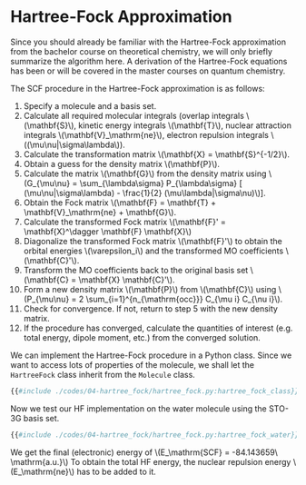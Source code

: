 # Hartree-Fock Approximation

Since you should already be familiar with the Hartree-Fock approximation 
from the bachelor course on theoretical chemistry, we will only briefly 
summarize the algorithm here. A derivation of the Hartree-Fock equations 
has been or will be covered in the master courses on quantum chemistry.

The SCF procedure in the Hartree-Fock approximation is as follows:
1. Specify a molecule and a basis set.
2. Calculate all required molecular integrals 
   (overlap integrals \\(\mathbf{S}\\), 
   kinetic energy integrals \\(\mathbf{T}\\),
   nuclear attraction integrals \\(\mathbf{V}\_\mathrm{ne}\\),
   electron repulsion integrals \\((\mu\nu|\sigma\lambda\\)).
3. Calculate the transformation matrix \\(\mathbf{X} = \mathbf{S}^{-1/2}\\).
4. Obtain a guess for the density matrix \\(\mathbf{P}\\).
5. Calculate the matrix \\(\mathbf{G}\\) from the density matrix using 
   \\(G_{\mu\nu} = \sum_{\lambda\sigma} P_{\lambda\sigma} [ (\mu\nu|\sigma\lambda) - \frac{1}{2} (\mu\lambda|\sigma\nu)\\)].
6. Obtain the Fock matrix \\(\mathbf{F} = \mathbf{T} + \mathbf{V}\_\mathrm{ne} + \mathbf{G}\\).
7. Calculate the transformed Fock matrix \\(\mathbf{F}' = \mathbf{X}^\dagger \mathbf{F} \mathbf{X}\\)
8. Diagonalize the transformed Fock matrix \\(\mathbf{F}'\\) to obtain the 
   orbital energies \\(\varepsilon\_i\\) and the transformed MO coefficients 
   \\(\mathbf{C}'\\).
9. Transform the MO coefficients back to the original basis set 
   \\(\mathbf{C} = \mathbf{X} \mathbf{C}'\\).
10. Form a new density matrix \\(\mathbf{P}\\) from \\(\mathbf{C}\\)
    using \\(P_{\mu\nu} = 2 \sum_{i=1}^{n_{\mathrm{occ}}} C_{\mu i} C_{\nu i}\\).
11. Check for convergence. If not, return to step 5 with the new density matrix.
12. If the procedure has converged, calculate the quantities of interest 
    (e.g. total energy, dipole moment, etc.) from the converged solution.

We can implement the Hartree-Fock procedure in a Python class. Since we want 
to access lots of properties of the molecule, we shall let the `HartreeFock` 
class inherit from the `Molecule` class.
```python
{{#include ./codes/04-hartree_fock/hartree_fock.py:hartree_fock_class}}
```

Now we test our HF implementation on the water molecule using the STO-3G basis set.
```python
{{#include ./codes/04-hartree_fock/hartree_fock.py:hartree_fock_water}}
```
We get the final (electronic) energy of \\(E_\mathrm{SCF} = -84.143659\ \mathrm{a.u.}\\) 
To obtain the total HF energy, the nuclear repulsion energy \\(E_\mathrm{ne}\\) 
has to be added to it.
